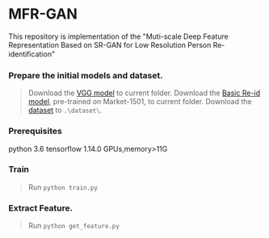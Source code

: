 # MFR-GAN
This repository is implementation of the "Muti-scale Deep Feature Representation Based on SR-GAN for Low Resolution Person Re-identiﬁcation"

### Prepare the initial models and dataset.
> Download the [VGG model](https://pan.baidu.com/s/17164p0is8rc1G092dAmd6A) to current folder.
> Download the [Basic Re-id model](https://pan.baidu.com/s/1C4MtuUvo-jZdP1FIiIbXXQ), pre-trained on Market-1501, to current folder.
> Download the [dataset](https://pan.baidu.com/s/1OVOAR6Ga9qHCvi4RsgVXkA) to `.\dataset\`.

### Prerequisites
python 3.6
tensorflow 1.14.0
GPUs,memory>11G

### Train 
> Run `python train.py`

### Extract Feature.
> Run `python get_feature.py`
